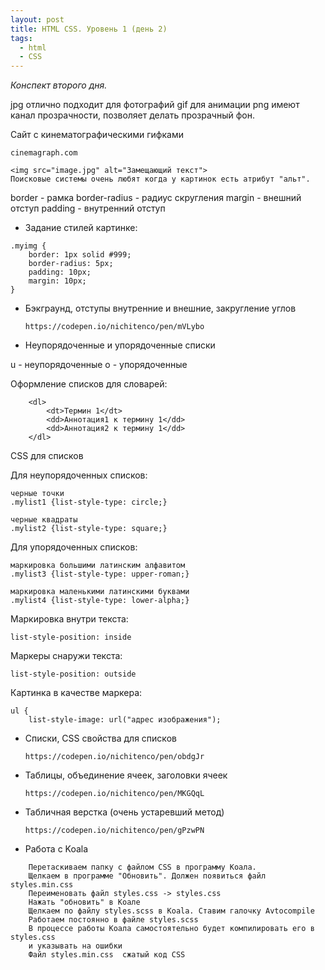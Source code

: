 ```yaml
---
layout: post
title: HTML CSS. Уровень 1 (день 2)
tags:
  - html
  - CSS
---
```

*Конспект второго дня.*

jpg отлично подходит для фотографий
gif для анимации
png имеют канал прозрачности, позволяет делать прозрачный фон.


Сайт с кинематографическими гифками
```
cinemagraph.com
```
```
<img src="image.jpg" alt="Замещающий текст">
Поисковые системы очень любят когда у картинок есть атрибут "альт".
```
border - рамка
border-radius - радиус скругления
margin - внешний отступ
padding - внутренний отступ

* Задание стилей картинке:

```
.myimg {
    border: 1px solid #999;
    border-radius: 5px;
    padding: 10px;
    margin: 10px;
}
```
* Бэкграунд, отступы внутренние и внешние, закругление углов

    ```
    https://codepen.io/nichitenco/pen/mVLybo
    ```
* Неупорядоченные и упорядоченные списки

u - неупорядоченные
o - упорядоченные

Оформление списков для словарей:

```
    <dl>
        <dt>Термин 1</dt>
        <dd>Аннотация1 к термину 1</dd>
        <dd>Аннотация2 к термину 1</dd>
    </dl>
```

CSS для списков

Для неупорядоченных списков:

```
черные точки
.mylist1 {list-style-type: circle;}
```
```
черные квадраты
.mylist2 {list-style-type: square;}
```

Для упорядоченных списков:

```
маркировка большими латинским алфавитом
.mylist3 {list-style-type: upper-roman;}
```
```
маркировка маленькими латинскими буквами
.mylist4 {list-style-type: lower-alpha;}
```

Маркировка внутри текста:

```
list-style-position: inside
```

Маркеры снаружи текста:

```
list-style-position: outside
```

Картинка в качестве маркера:

```
ul {
	list-style-image: url("адрес изображения");
```


* Списки, CSS свойства для списков
    ```
    https://codepen.io/nichitenco/pen/obdgJr
    ```

* Таблицы, объединение ячеек, заголовки ячеек

    ```
    https://codepen.io/nichitenco/pen/MKGQqL
    ```

* Табличная верстка (очень устаревший метод)

    ```
    https://codepen.io/nichitenco/pen/gPzwPN
    ```

* Работа с Koala

```
    Перетаскиваем папку с файлом CSS в программу Коала.
    Щелкаем в программе "Обновить". Должен появиться файл styles.min.css
    Переименовать файл styles.css -> styles.css
    Нажать "обновить" в Коале
    Щелкаем по файлу styles.scss в Koala. Ставим галочку Avtocompile
    Работаем постоянно в файле styles.scss
    В процессе работы Коала самостоятельно будет компилировать его в styles.css
    и указывать на ошибки
    Файл styles.min.css  сжатый код CSS
```
